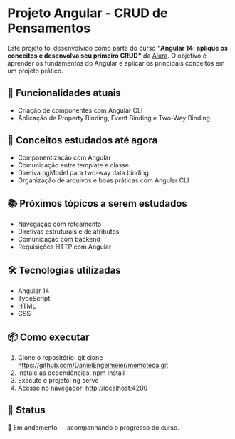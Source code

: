 # Projeto Angular - CRUD de Pensamentos

Este projeto foi desenvolvido como parte do curso **"Angular 14: aplique os conceitos e desenvolva seu primeiro CRUD"** da [Alura](https://www.alura.com.br). O objetivo é aprender os fundamentos do Angular e aplicar os principais conceitos em um projeto prático.

## 🚀 Funcionalidades atuais

- Criação de componentes com Angular CLI
- Aplicação de Property Binding, Event Binding e Two-Way Binding

## 🧠 Conceitos estudados até agora

- Componentização com Angular
- Comunicação entre template e classe
- Diretiva ngModel para two-way data binding
- Organização de arquivos e boas práticas com Angular CLI

## 📚 Próximos tópicos a serem estudados

- Navegação com roteamento
- Diretivas estruturais e de atributos
- Comunicação com backend
- Requisições HTTP com Angular

## 🛠️ Tecnologias utilizadas

- Angular 14
- TypeScript
- HTML
- CSS

## 📦 Como executar

1. Clone o repositório:
   git clone https://github.com/DanielEngelmeier/memoteca.git
2. Instale as dependências:
   npm install
3. Execute o projeto:
   ng serve
4. Acesse no navegador: http://localhost:4200

## 📌 Status

🚧 Em andamento — acompanhando o progresso do curso.

